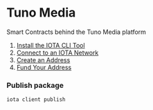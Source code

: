 # Tuno Media

Smart Contracts behind the Tuno Media platform

1. [Install the IOTA CLI Tool](https://docs.iota.org/developer/getting-started/install-iota)
2. [Connect to an IOTA Network](https://docs.iota.org/developer/getting-started/connect)
3. [Create an Address](https://docs.iota.org/developer/getting-started/get-address)
4. [Fund Your Address](https://docs.iota.org/developer/getting-started/get-coins)

### Publish package
```sh
iota client publish
```